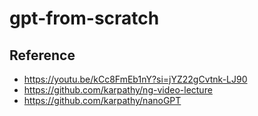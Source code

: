 # gpt-from-scratch

## Reference
- https://youtu.be/kCc8FmEb1nY?si=jYZ22gCvtnk-LJ90
- https://github.com/karpathy/ng-video-lecture
- https://github.com/karpathy/nanoGPT
